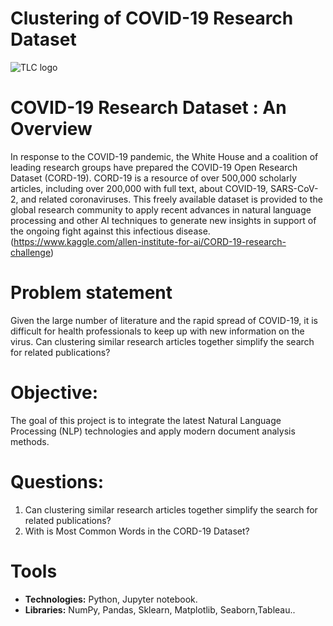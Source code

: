 # Clustering of COVID-19 Research Dataset
![TLC logo](https://www.iaea.org/sites/default/files/styles/2016_landing_page_banner_1140x300/public/covid-19-updates-banner-a.png?itok=hoNEz_cU&timestamp=1600269590)


# COVID-19 Research Dataset : An Overview

In response to the COVID-19 pandemic, the White House and a coalition of leading research groups have prepared the COVID-19 Open Research Dataset (CORD-19). CORD-19 is a resource of over 500,000 scholarly articles, including over 200,000 with full text, about COVID-19, SARS-CoV-2, and related coronaviruses. This freely available dataset is provided to the global research community to apply recent advances in natural language processing and other AI techniques to generate new insights in support of the ongoing fight against this infectious disease. (https://www.kaggle.com/allen-institute-for-ai/CORD-19-research-challenge)

# Problem statement

Given the large number of literature and the rapid spread of COVID-19, it is difficult for health professionals to keep up with new information on the virus. Can clustering similar research articles together simplify the search for related publications?

# Objective:

The goal of this project is to integrate the latest Natural Language Processing (NLP) technologies and apply modern document analysis methods.

# Questions:

1.  Can clustering similar research articles together simplify the search for related publications?
2.  With is Most Common Words in the CORD-19 Dataset?


# Tools
* **Technologies:** Python, Jupyter notebook.
* **Libraries:** NumPy, Pandas, Sklearn, Matplotlib, Seaborn,Tableau..




